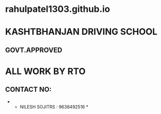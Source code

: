 # rahulpatel1303.github.io

# KASHTBHANJAN DRIVING SCHOOL

## GOVT.APPROVED

# ALL WORK BY RTO

## CONTACT NO:
+ * NILESH SOJITRS : 9638492516 *



